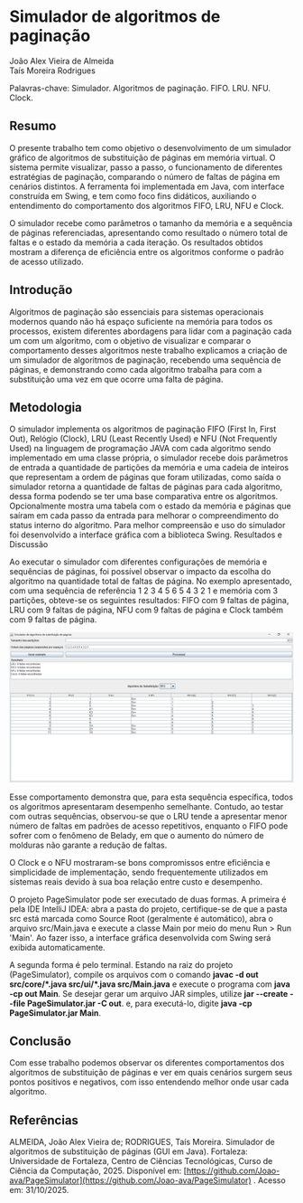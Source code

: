 # Simulador de algoritmos de paginação

João Alex Vieira de Almeida </br>
Taís Moreira Rodrigues

Palavras-chave: Simulador. Algoritmos de paginação. FIFO. LRU. NFU. Clock.

## Resumo

O presente trabalho tem como objetivo o desenvolvimento de um simulador gráfico de algoritmos de substituição de páginas em memória virtual. O sistema permite visualizar, passo a passo, o funcionamento de diferentes estratégias de paginação, comparando o número de faltas de página em cenários distintos. A ferramenta foi implementada em Java, com interface construída em Swing, e tem como foco fins didáticos, auxiliando o entendimento do comportamento dos algoritmos FIFO, LRU, NFU e Clock.

O simulador recebe como parâmetros o tamanho da memória e a sequência de páginas referenciadas, apresentando como resultado o número total de faltas e o estado da memória a cada iteração. Os resultados obtidos mostram a diferença de eficiência entre os algoritmos conforme o padrão de acesso utilizado.

## Introdução

Algoritmos de paginação são essenciais para sistemas operacionais modernos quando não há espaço suficiente na memória para todos os processos, existem diferentes abordagens para lidar com a paginação cada um com um algoritmo, com o objetivo de visualizar e comparar o comportamento desses algoritmos neste trabalho explicamos a criação de um simulador de algoritmos de paginação, recebendo uma sequência de páginas, e demonstrando como cada algoritmo trabalha para com a substituição uma vez em que ocorre uma falta de página.

## Metodologia

O simulador implementa os algoritmos de paginação FIFO (First In, First Out), Relógio (Clock), LRU (Least Recently Used) e NFU (Not Frequently Used) na linguagem de programação JAVA com cada algoritmo sendo implementado em uma classe própria, o simulador recebe dois parâmetros de entrada a quantidade de partições da memória e uma cadeia de inteiros que representam a ordem de páginas que foram utilizadas, como saída o simulador retorna a quantidade de faltas de páginas para cada algoritmo, dessa forma podendo se ter uma base comparativa entre os algoritmos. Opcionalmente mostra uma tabela com o estado da memória e páginas que saíram em cada passo da entrada para melhorar o compreendimento do status interno do algoritmo. Para melhor compreensão e uso do simulador foi desenvolvido a interface gráfica com a biblioteca Swing.
Resultados e Discussão

Ao executar o simulador com diferentes configurações de memória e sequências de páginas, foi possível observar o impacto da escolha do algoritmo na quantidade total de faltas de página.
No exemplo apresentado, com uma sequência de referência 1 2 3 4 5 6 5 4 3 2 1 e memória com 3 partições, obteve-se os seguintes resultados: FIFO com 9 faltas de página, LRU com 9 faltas de página, NFU com 9 faltas de página e Clock também com 9 faltas de página.

![Tela principal](./assets/main-screen.png)

Esse comportamento demonstra que, para esta sequência específica, todos os algoritmos apresentaram desempenho semelhante. Contudo, ao testar com outras sequências, observou-se que o LRU tende a apresentar menor número de faltas em padrões de acesso repetitivos, enquanto o FIFO pode sofrer com o fenômeno de Belady, em que o aumento do número de molduras não garante a redução de faltas.

O Clock e o NFU mostraram-se bons compromissos entre eficiência e simplicidade de implementação, sendo frequentemente utilizados em sistemas reais devido à sua boa relação entre custo e desempenho.

O projeto PageSimulator pode ser executado de duas formas. A primeira é pela IDE IntelliJ IDEA: abra a pasta do projeto, certifique-se de que a pasta src está marcada como Source Root (geralmente é automático), abra o arquivo src/Main.java e execute a classe Main por meio do menu Run > Run 'Main'. Ao fazer isso, a interface gráfica desenvolvida com Swing será exibida automaticamente.

A segunda forma é pelo terminal. Estando na raiz do projeto (PageSimulator), compile os arquivos com o comando **javac -d out src/core/\*.java src/ui/\*.java src/Main.java** e execute o programa com **java -cp out Main**. Se desejar gerar um arquivo JAR simples, utilize **jar --create --file PageSimulator.jar -C out**. e, para executá-lo, digite **java -cp PageSimulator.jar Main**.

## Conclusão

Com esse trabalho podemos observar os diferentes comportamentos dos algoritmos de substituição de páginas e ver em quais cenários surgem seus pontos positivos e negativos, com isso entendendo melhor onde usar cada algoritmo.

## Referências

ALMEIDA, João Alex Vieira de; RODRIGUES, Taís Moreira. Simulador de algoritmos de substituição de páginas (GUI em Java). Fortale­za: Universidade de Fortaleza, Centro de Ciências Tecnológicas, Curso de Ciência da Computação, 2025. Disponível em: [https://github.com/Joao-ava/PageSimulator](https://github.com/Joao-ava/PageSimulator) . Acesso em: 31/10/2025.
